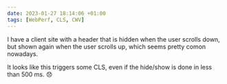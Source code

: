 ```yaml
---
date: 2023-01-27 18:14:06 +01:00
tags: [WebPerf, CLS, CWV]
---
```


I have a client site with a header that is hidden when the user scrolls down, but shown again when the user scrolls up, which seems pretty comon nowadays.

It looks like this triggers some CLS, even if the hide/show is done in less than 500 ms. 😞
